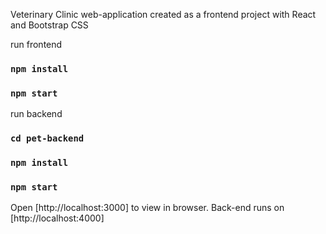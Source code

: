 Veterinary Clinic web-application created as a frontend project with React and Bootstrap CSS

run frontend
### `npm install`
### `npm start`

run backend
### `cd pet-backend`
### `npm install`
### `npm start`

Open [http://localhost:3000] to view in browser. Back-end runs on [http://localhost:4000]
